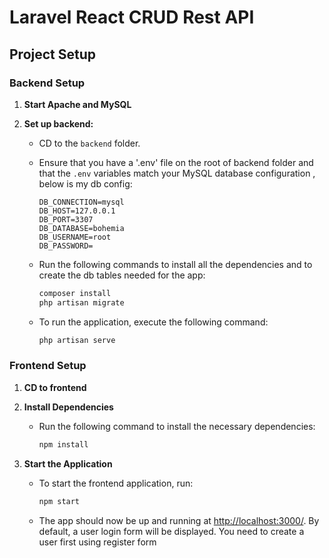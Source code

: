 # Laravel React CRUD Rest API

## Project Setup

### Backend Setup

1. **Start Apache and MySQL**

2. **Set up backend:**

   - CD to the `backend` folder.
   - Ensure that you have a '.env' file on the root of backend folder and that  the `.env` variables match your MySQL database configuration , below is my db config:

     ```env
     DB_CONNECTION=mysql
     DB_HOST=127.0.0.1
     DB_PORT=3307
     DB_DATABASE=bohemia
     DB_USERNAME=root
     DB_PASSWORD=
     ```

   - Run the following commands to install all the dependencies and to create the db tables needed for the app:

     ```bash
     composer install
     php artisan migrate
     ```

   - To run the application, execute the following command:

     ```bash
     php artisan serve
     ```

### Frontend Setup

1. **CD to frontend**

2. **Install Dependencies**

   - Run the following command to install the necessary dependencies:

     ```bash
     npm install
     ```

3. **Start the Application**

   - To start the frontend application, run:

     ```bash
     npm start
     ```

   - The app should now be up and running at [http://localhost:3000/](http://localhost:3000/). By default, a user login form will be displayed. You  need to create a user first using register form
